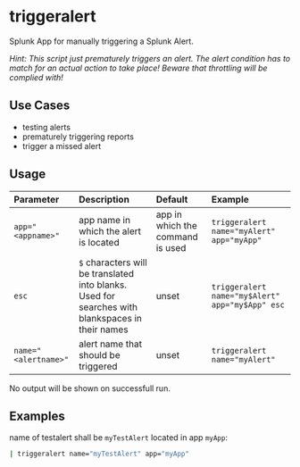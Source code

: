# triggeralert

Splunk App for manually triggering a Splunk Alert.

_Hint: This script just prematurely triggers an alert. The alert condition has to match for an actual action to take place! Beware that throttling will be complied with!_

## Use Cases

* testing alerts
* prematurely triggering reports
* trigger a missed alert

## Usage

**Parameter**|**Description**|**Default**|**Example**
:-----|:-----|:-----|:-----
`app="<appname>"`|app name in which the alert is located|app in which the command is used|`triggeralert name="myAlert" app="myApp"`
`esc`|`$` characters will be translated into blanks. Used for searches with blankspaces in their names|unset|`triggeralert name="my$Alert" app="my$App" esc`
`name="<alertname>"`|alert name that should be triggered|unset|`triggeralert name="myAlert"`

No output will be shown on successfull run.

## Examples

name of testalert shall be `myTestAlert` located in app `myApp`:

```bash
| triggeralert name="myTestAlert" app="myApp"
```
